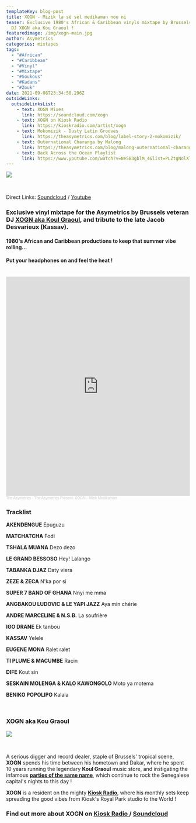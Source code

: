```yaml
---
templateKey: blog-post
title: XOGN - Mizik la sé sèl medikaman nou ni
teaser: Exclusive 1980's African & Caribbean vinyls mixtape by Brussels' veteran
  DJ XOGN aka Kou Graoul !
featuredimage: /img/xogn-main.jpg
author: Asymetrics
categories: mixtapes
tags:
  - "#African"
  - "#Caribbean"
  - "#Vinyl"
  - "#Mixtape"
  - "#Soukous"
  - "#Kadans"
  - "#Zouk"
date: 2021-09-08T23:34:50.296Z
outsideLinks:
  outsideLinksList:
    - text: XOGN Mixes
      link: https://soundcloud.com/xogn
    - text: XOGN on Kiosk Radio
      link: https://kioskradio.com/artist/xogn
    - text: Mokomizik - Dusty Latin Grooves
      link: https://theasymetrics.com/blog/label-story-2-mokomizik/
    - text: Outernational Charanga by Malong
      link: https://theasymetrics.com/blog/malong-outernational-charanga-selection/
    - text: Back Across the Ocean Playlist
      link: https://www.youtube.com/watch?v=NeSB3gblM_4&list=PLZtgNolXlRSSYSXzkOXa2t-C0lC3XlCE2
---
```

![](/img/artworks-000500434938-vsbfgv-t500x500.jpg)

<br>

Direct Links: [Soundcloud](https://soundcloud.com/the-asymetrics/the-asymetrics-present-xogn-mizik-medikaman) / [Youtube](https://www.youtube.com/watch?v=lDriIraY_Gw)

### Exclusive vinyl mixtape for the Asymetrics by Brussels veteran DJ [XOGN aka Koul Graoul](https://soundcloud.com/xogn), and tribute to the late Jacob Desvarieux (Kassav).

#### 1980's African and Caribbean productions to keep that summer vibe rolling...

#### Put your headphones on and feel the heat !

<br>

<iframe width="100%" height="600" scrolling="no" frameborder="no" allow="autoplay" src="https://w.soundcloud.com/player/?url=https%3A//api.soundcloud.com/tracks/1120326310&color=%23ff5500&auto_play=false&hide_related=false&show_comments=true&show_user=true&show_reposts=false&show_teaser=true&visual=true"></iframe><div style="font-size: 10px; color: #cccccc;line-break: anywhere;word-break: normal;overflow: hidden;white-space: nowrap;text-overflow: ellipsis; font-family: Interstate,Lucida Grande,Lucida Sans Unicode,Lucida Sans,Garuda,Verdana,Tahoma,sans-serif;font-weight: 100;"><a href="https://soundcloud.com/the-asymetrics" title="The Asymetrics" target="_blank" style="color: #cccccc; text-decoration: none;">The Asymetrics</a> · <a href="https://soundcloud.com/the-asymetrics/the-asymetrics-present-xogn-mizik-medikaman" title="The Asymetrics Present: XOGN - Mizik Medikaman" target="_blank" style="color: #cccccc; text-decoration: none;">The Asymetrics Present: XOGN - Mizik Medikaman</a></div>

### Tracklist

**AKENDENGUE** Epuguzu

**MATCHATCHA** Fodi

**TSHALA MUANA** Dezo dezo 

**LE GRAND BESSOSO** Hey! Lalango

**TABANKA DJAZ** Daty viera

**ZEZE & ZECA** N'ka por si

**SUPER 7 BAND OF GHANA** Nnyi me mma

**ANGBAKOU LUDOVIC & LE YAPI JAZZ** Aya min chérie

**ANDRE MARCELINE & N.S.B.** La soufrière 

**IGO DRANE** Ek tanbou

**KASSAV** Yelele

**EUGENE MONA** Ralet ralet

**TI PLUME & MACUMBE** Racin

**DIFE** Kout sin

**SESKAIN MOLENGA & KALO KAWONGOLO** Moto ya motema

**BENIKO POPOLIPO** Kalala

<br>

### XOGN aka Kou Graoul

![](/img/avatars-ozz2ybxtnzdyqxlf-2lky3a-t500x500.jpg)

<br>

A serious digger and record dealer, staple of Brussels' tropical scene, **XOGN** spends his time between  his hometown and Dakar, where he spent 10 years running the legendary **Koul Graoul** music store, and instigating the infamous **[parties of the same name](https://www.facebook.com/Koulgraoul)**, which continue to rock the Senegalese capital's nights to this day !

**XOGN** is a resident on the mighty **[Kiosk Radio](https://kioskradio.com/artist/xogn)**, where his monthly sets keep spreading the good vibes from Kiosk's Royal Park studio to the World !

### Find out more about XOGN on [Kiosk Radio ](https://kioskradio.com/artist/xogn)/ [Soundcloud](https://soundcloud.com/xogn)